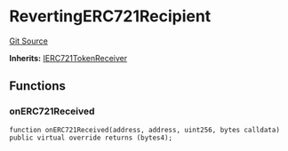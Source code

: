 # RevertingERC721Recipient
[Git Source](https://github.com/dustinstacy/boncurs/blob/7928cae257b46ede89b50d06eaae18601fcd0340/lib/forge-std/test/mocks/MockERC721.t.sol)

**Inherits:**
[IERC721TokenReceiver](/lib/forge-std/src/interfaces/IERC721.sol/interface.IERC721TokenReceiver.md)


## Functions
### onERC721Received


```solidity
function onERC721Received(address, address, uint256, bytes calldata) public virtual override returns (bytes4);
```

